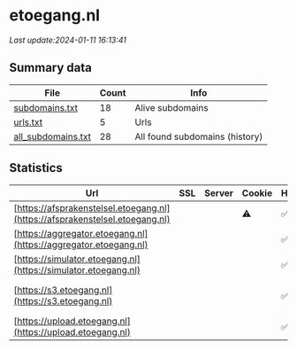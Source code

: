 # etoegang.nl
*Last update:2024-01-11 16:13:41*
## Summary data
| File       | Count | Info |
|------------|-------|------|
|[subdomains.txt](/data/etoegang/subdomains.txt)|18|Alive subdomains|
|[urls.txt](/data/etoegang/urls.txt)|5|Urls|
|[all_subdomains.txt](/data/etoegang/all_subdomains.txt)|28|All found subdomains (history)|
## Statistics
| Url | SSL | Server | Cookie | HSTS | CSP | XFO | XXP | RP | Tech |
|------------|-------|------|------|------|------|------|------|------|------|
|[https://afsprakenstelsel.etoegang.nl](https://afsprakenstelsel.etoegang.nl)| ||:warning: |:white_check_mark: |:white_check_mark: |:white_check_mark: |:white_check_mark: |Atlassian Confluence...|
|[https://aggregator.etoegang.nl](https://aggregator.etoegang.nl)| | | |:white_check_mark: | | | |:white_check_mark: |HSTS|
|[https://simulator.etoegang.nl](https://simulator.etoegang.nl)| | | |:white_check_mark: | | | |:white_check_mark: |HSTS|
|[https://s3.etoegang.nl](https://s3.etoegang.nl)| | | |:white_check_mark: | | |:white_check_mark: |:white_check_mark: |Amazon Web Services...|
|[https://upload.etoegang.nl](https://upload.etoegang.nl)| | | |:white_check_mark: | | | |:white_check_mark: |HSTS|